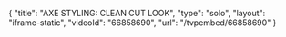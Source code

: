 {
    "title": "AXE STYLING: CLEAN CUT LOOK",
    "type": "solo",
    "layout": "iframe-static",
    "videoId": "66858690",
    "url": "\/tvpembed\/66858690"
}